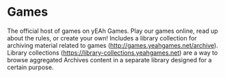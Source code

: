 # Games

The official host of games on yEAh Games. Play our games online, read up about the rules, or create your own! Includes a library collection for archiving material related to games (http://games.yeahgames.net/archive). Library collections (https://library-collections.yeahgames.net) are a way to browse aggregated Archives content in a separate library designed for a certain purpose. 
